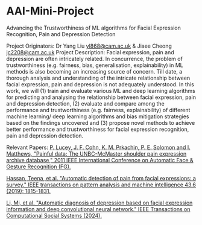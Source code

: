 # AAI-Mini-Project
Advancing the Trustworthiness of ML algorithms for Facial Expression Recognition, Pain and Depression Detection

Project Originators: Dr Yang Liu <yl868@cam.ac.uk> & Jiaee Cheong <jc2208@cam.ac.uk> 
Project Description: Facial expression, pain and depression are often intricately related. In concurrence, the problem of trustworthiness (e.g. fairness, bias, generalisation, explainability) in ML methods is also becoming an increasing source of concern. Till date, a thorough analysis and understanding of the intricate relationship between facial expression, pain and depression is not adequately understood. In this work, we will (1) train and evaluate various ML and deep learning algorithms for predicting and analysing the relationship between facial expression, pain and depression detection, (2) evaluate and compare among the performance and trustworthiness (e.g. fairness, explainability) of different machine learning/ deep learning algorithms and bias mitigation strategies based on the findings uncovered and (3) propose novel methods to achieve better performance and trustworthiness for facial expression recognition, pain and depression detection. 

Relevant Papers: 
[P. Lucey, J. F. Cohn, K. M. Prkachin, P. E. Solomon and I. Matthews, "Painful data: The UNBC-McMaster shoulder pain expression archive database," 2011 IEEE International Conference on Automatic Face & Gesture Recognition (FG).](https://ieeexplore.ieee.org/abstract/document/5771462)

[Hassan, Teena, et al. "Automatic detection of pain from facial expressions: a survey." IEEE transactions on pattern analysis and machine intelligence 43.6 (2019): 1815-1831.](https://ieeexplore.ieee.org/abstract/document/8928510)

[Li, Mi, et al. "Automatic diagnosis of depression based on facial expression information and deep convolutional neural network." IEEE Transactions on Computational Social Systems (2024).](https://ieeexplore.ieee.org/abstract/document/10533228)
